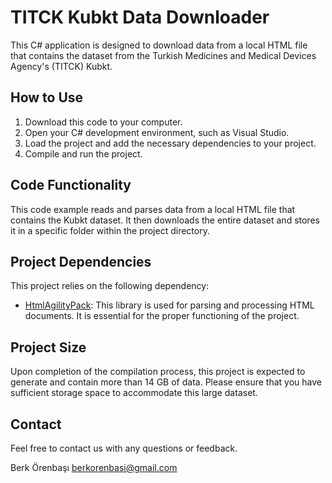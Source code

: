 # TITCK Kubkt Data Downloader

This C# application is designed to download data from a local HTML file that contains the dataset from the Turkish Medicines and Medical Devices Agency's (TITCK) Kubkt.

## How to Use

1. Download this code to your computer.
2. Open your C# development environment, such as Visual Studio.
3. Load the project and add the necessary dependencies to your project.
4. Compile and run the project.

## Code Functionality

This code example reads and parses data from a local HTML file that contains the Kubkt dataset. It then downloads the entire dataset and stores it in a specific folder within the project directory.

## Project Dependencies

This project relies on the following dependency:

- [HtmlAgilityPack](https://github.com/zzzprojects/html-agility-pack): This library is used for parsing and processing HTML documents. It is essential for the proper functioning of the project.

## Project Size

Upon completion of the compilation process, this project is expected to generate and contain more than 14 GB of data. Please ensure that you have sufficient storage space to accommodate this large dataset.

## Contact

Feel free to contact us with any questions or feedback.

Berk Örenbaşı
<a href="mailto:berkorenbasi@gmail.com">berkorenbasi@gmail.com</a>
